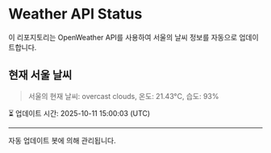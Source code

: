 
# Weather API Status

이 리포지토리는 OpenWeather API를 사용하여 서울의 날씨 정보를 자동으로 업데이트합니다.

## 현재 서울 날씨
> 서울의 현재 날씨: overcast clouds, 온도: 21.43°C, 습도: 93%

⏳ 업데이트 시간: 2025-10-11 15:00:03 (UTC)

---
자동 업데이트 봇에 의해 관리됩니다.

